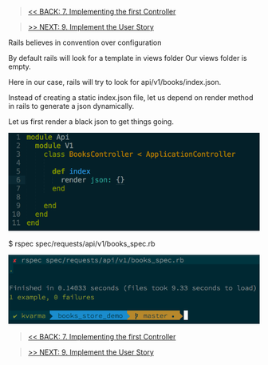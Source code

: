 > [<< BACK: 7. Implementing the first Controller](step-7-first-controller.md)

> [>> NEXT: 9. Implement the User Story](step-9-implement-user-story.md)

Rails believes in convention over configuration

By default rails will look for a template in views folder
Our views folder is empty.

Here in our case, rails will try to look for api/v1/books/index.json.

Instead of creating a static index.json file, let us depend on render method in rails to generate a json dynamically.

Let us first render a black json to get things going.

![1](images/code/books_controller_3.png)

$ rspec spec/requests/api/v1/books_spec.rb

![1](images/results/request_spec_result_5_green.png)

> [<< BACK: 7. Implementing the first Controller](step-7-first-controller.md)

> [>> NEXT: 9. Implement the User Story](step-9-implement-user-story.md)